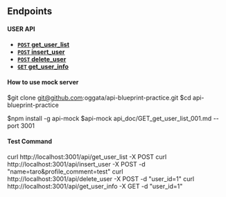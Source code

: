 ## Endpoints

#### USER API

- **[<code>POST</code> get_user_list](/api_doc/POST_get_user_list.md)**
- **[<code>POST</code> insert_user](/api_doc/POST_insert_user.md)**
- **[<code>POST</code> delete_user](/api_doc/POST_delete_user.md)**
- **[<code>GET</code> get_user_info](/api_doc/GET_get_user_info.md)**


#### How to use mock server

$git clone git@github.com:oggata/api-blueprint-practice.git
$cd api-blueprint-practice

$npm install -g api-mock
$api-mock api_doc/GET_get_user_list_001.md --port 3001

#### Test Command

curl http://localhost:3001/api/get_user_list -X POST
curl http://localhost:3001/api/insert_user -X POST -d "name=taro&profile_comment=test"
curl http://localhost:3001/api/delete_user -X POST -d "user_id=1"
curl http://localhost:3001/api/get_user_info -X GET -d "user_id=1"

